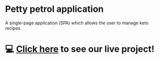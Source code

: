 # Petty petrol application
A single-page application (SPA) which allows the user to manage keto recipes.

# :computer: [Click here](https://agile-ocean-54226.herokuapp.com/) to see our live project!
